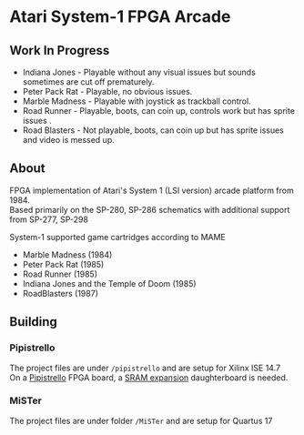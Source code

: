 # Atari System-1 FPGA Arcade  

## Work In Progress  
* Indiana Jones - Playable without any visual issues but sounds sometimes are cut off prematurely.  
* Peter Pack Rat - Playable, no obvious issues.  
* Marble Madness - Playable with joystick as trackball control.  
* Road Runner - Playable, boots, can coin up, controls work but has sprite issues .  
* Road Blasters - Not playable, boots, can coin up but has sprite issues and video is messed up.  

## About  
FPGA implementation of Atari's System 1 (LSI version) arcade platform from 1984.  
Based primarily on the SP-280, SP-286 schematics with additional support from SP-277, SP-298  

System-1 supported game cartridges according to MAME  
* Marble Madness (1984)  
* Peter Pack Rat (1985)  
* Road Runner (1985)  
* Indiana Jones and the Temple of Doom (1985)  
* RoadBlasters (1987)  

## Building  

### Pipistrello  
The project files are under `/pipistrello` and are setup for Xilinx ISE 14.7  
On a [Pipistrello](http://pipistrello.saanlima.com/index.php?title=Welcome_to_Pipistrello) FPGA board, a [SRAM expansion](https://oshpark.com/profiles/d18c7db) daughterboard is needed.  

### MiSTer
The project files are under folder `/MiSTer` and are setup for Quartus 17  

